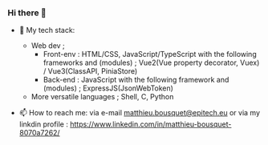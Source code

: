 ### Hi there 👋

- 🌱 My tech stack: 
  - Web dev ;
      - Front-env : HTML/CSS, JavaScript/TypeScript with the following frameworks and (modules) ; Vue2(Vue property decorator, Vuex) / Vue3(ClassAPI, PiniaStore)
      - Back-end : JavaScript with the following framework and (modules) ; ExpressJS(JsonWebToken)
  - More versatile languages ; Shell, C, Python

- 📫 How to reach me: via e-mail matthieu.bousquet@epitech.eu or via my linkdin profile : https://www.linkedin.com/in/matthieu-bousquet-8070a7262/
